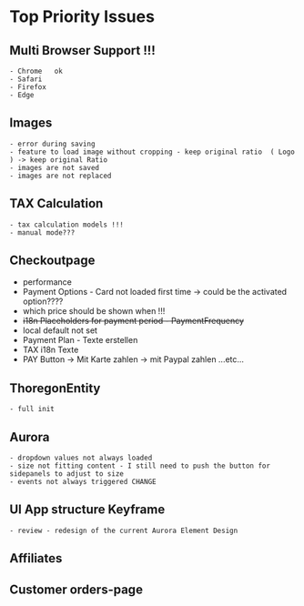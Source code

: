 # Top Priority Issues


## Multi Browser Support !!!
    - Chrome   ok
    - Safari
    - Firefox
    - Edge

## Images
    - error during saving
    - feature to load image without cropping - keep original ratio  ( Logo ) -> keep original Ratio
    - images are not saved
    - images are not replaced

## TAX Calculation 
    - tax calculation models !!!
    - manual mode???

## Checkoutpage

- performance
- Payment Options - Card not loaded first time  -> could be the activated option????
- which price should be shown when !!!
- ~~i18n Placeholders for payment period  - PaymentFrequency~~
- local default not set
- Payment Plan - Texte erstellen
- TAX i18n Texte
- PAY Button  -> Mit Karte zahlen -> mit Paypal zahlen ...etc...
## ThoregonEntity
    - full init


## Aurora
    - dropdown values not always loaded
    - size not fitting content - I still need to push the button for sidepanels to adjust to size
    - events not always triggered CHANGE

## UI App structure Keyframe
    - review - redesign of the current Aurora Element Design

## Affiliates 

## Customer orders-page
